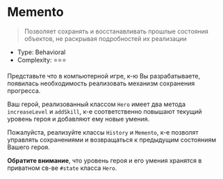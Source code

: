 # Memento

> Позволяет сохранять и восстанавливать прошлые состояния объектов, 
> не раскрывая подробностей их реализации

- Type: Behavioral
- Complexity: ⭐⭐⭐

Представьте что в компьютерной игре, к-ю Вы разрабатываете,
появилась необходимость реализовать механизм сохранения прогресса.

Ваш герой, реализованный классом `Hero` имеет два метода `increaseLevel`
и `addSkill`, к-е соответственно повышают текущий уровень героя и добавляют
ему новые умения.

Пожалуйста, реализуйте классы `History` и `Memento`, к-е позволят управлять
сохранениями и возвращаться к предыдущим состояниям Вашего героя.

**Обратите внимание**, что уровень героя и его умения хранятся в приватном св-ве 
`#state` класса `Hero`.
